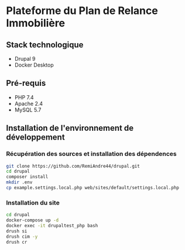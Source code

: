 # Plateforme du Plan de Relance Immobilière

## Stack technologique
- Drupal 9
- Docker Desktop

## Pré-requis
- PHP 7.4
- Apache 2.4
- MySQL 5.7

## Installation de l'environnement de développement
### Récupération des sources et installation des dépendences
```sh
git clone https://github.com/RemiAndre44/drupal.git
cd drupal
composer install
mkdir .env
cp example.settings.local.php web/sites/default/settings.local.php
```

### Installation du site
```sh
cd drupal
docker-compose up -d
docker exec -it drupaltest_php bash
drush si
drush cim -y
drush cr
```
